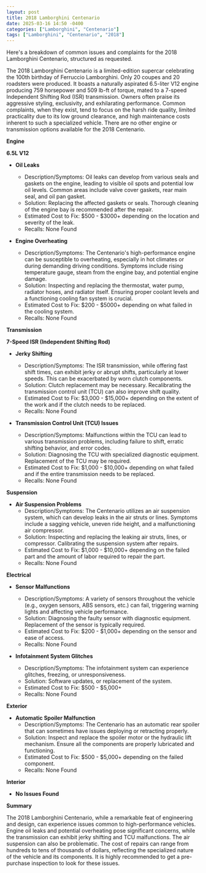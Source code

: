 ```yaml
---
layout: post
title: 2018 Lamborghini Centenario
date: 2025-03-16 14:50 -0400
categories: ["Lamborghini", "Centenario"]
tags: ["Lamborghini", "Centenario", "2018"]
---
```

Here's a breakdown of common issues and complaints for the 2018 Lamborghini Centenario, structured as requested.

The 2018 Lamborghini Centenario is a limited-edition supercar celebrating the 100th birthday of Ferruccio Lamborghini. Only 20 coupes and 20 roadsters were produced. It boasts a naturally aspirated 6.5-liter V12 engine producing 759 horsepower and 509 lb-ft of torque, mated to a 7-speed Independent Shifting Rod (ISR) transmission. Owners often praise its aggressive styling, exclusivity, and exhilarating performance. Common complaints, when they exist, tend to focus on the harsh ride quality, limited practicality due to its low ground clearance, and high maintenance costs inherent to such a specialized vehicle. There are no other engine or transmission options available for the 2018 Centenario.

**Engine**

**6.5L V12**

*   **Oil Leaks**
    *   Description/Symptoms: Oil leaks can develop from various seals and gaskets on the engine, leading to visible oil spots and potential low oil levels. Common areas include valve cover gaskets, rear main seal, and oil pan gasket.
    *   Solution: Replacing the affected gaskets or seals. Thorough cleaning of the engine bay is recommended after the repair.
    *   Estimated Cost to Fix: $500 - $3000+ depending on the location and severity of the leak.
    *   Recalls: None Found

*   **Engine Overheating**
    *   Description/Symptoms: The Centenario's high-performance engine can be susceptible to overheating, especially in hot climates or during demanding driving conditions. Symptoms include rising temperature gauge, steam from the engine bay, and potential engine damage.
    *   Solution: Inspecting and replacing the thermostat, water pump, radiator hoses, and radiator itself. Ensuring proper coolant levels and a functioning cooling fan system is crucial.
    *   Estimated Cost to Fix: $200 - $5000+ depending on what failed in the cooling system.
    *   Recalls: None Found

**Transmission**

**7-Speed ISR (Independent Shifting Rod)**

*   **Jerky Shifting**
    *   Description/Symptoms: The ISR transmission, while offering fast shift times, can exhibit jerky or abrupt shifts, particularly at lower speeds. This can be exacerbated by worn clutch components.
    *   Solution: Clutch replacement may be necessary. Recalibrating the transmission control unit (TCU) can also improve shift quality.
    *   Estimated Cost to Fix: $3,000 - $15,000+ depending on the extent of the work and if the clutch needs to be replaced.
    *   Recalls: None Found

*   **Transmission Control Unit (TCU) Issues**
    *   Description/Symptoms: Malfunctions within the TCU can lead to various transmission problems, including failure to shift, erratic shifting behavior, and error codes.
    *   Solution: Diagnosing the TCU with specialized diagnostic equipment. Replacement of the TCU may be required.
    *   Estimated Cost to Fix: $1,000 - $10,000+ depending on what failed and if the entire transmission needs to be replaced.
    *   Recalls: None Found

**Suspension**

*   **Air Suspension Problems**
    *   Description/Symptoms: The Centenario utilizes an air suspension system, which can develop leaks in the air struts or lines. Symptoms include a sagging vehicle, uneven ride height, and a malfunctioning air compressor.
    *   Solution: Inspecting and replacing the leaking air struts, lines, or compressor. Calibrating the suspension system after repairs.
    *   Estimated Cost to Fix: $1,000 - $10,000+ depending on the failed part and the amount of labor required to repair the part.
    *   Recalls: None Found

**Electrical**

*   **Sensor Malfunctions**
    *   Description/Symptoms: A variety of sensors throughout the vehicle (e.g., oxygen sensors, ABS sensors, etc.) can fail, triggering warning lights and affecting vehicle performance.
    *   Solution: Diagnosing the faulty sensor with diagnostic equipment. Replacement of the sensor is typically required.
    *   Estimated Cost to Fix: $200 - $1,000+ depending on the sensor and ease of access.
    *   Recalls: None Found

*   **Infotainment System Glitches**
    *   Description/Symptoms: The infotainment system can experience glitches, freezing, or unresponsiveness.
    *   Solution: Software updates, or replacement of the system.
    *   Estimated Cost to Fix: $500 - $5,000+
    *   Recalls: None Found

**Exterior**

*   **Automatic Spoiler Malfunction**
    *   Description/Symptoms: The Centenario has an automatic rear spoiler that can sometimes have issues deploying or retracting properly.
    *   Solution: Inspect and replace the spoiler motor or the hydraulic lift mechanism. Ensure all the components are properly lubricated and functioning.
    *   Estimated Cost to Fix: $500 - $5,000+ depending on the failed component.
    *   Recalls: None Found

**Interior**

*   **No Issues Found**

**Summary**

The 2018 Lamborghini Centenario, while a remarkable feat of engineering and design, can experience issues common to high-performance vehicles. Engine oil leaks and potential overheating pose significant concerns, while the transmission can exhibit jerky shifting and TCU malfunctions. The air suspension can also be problematic. The cost of repairs can range from hundreds to tens of thousands of dollars, reflecting the specialized nature of the vehicle and its components. It is highly recommended to get a pre-purchase inspection to look for these issues.

